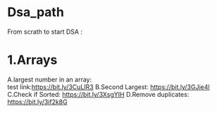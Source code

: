 # Dsa_path
From scrath to start DSA :
# 1.Arrays
A.largest number in an array:<br>
test link:https://bit.ly/3CuLIR3
B.Second Largest: https://bit.ly/3GJie4l
C.Check if Sorted: https://bit.ly/3XsgYIH
D.Remove duplicates: https://bit.ly/3if2k8G
